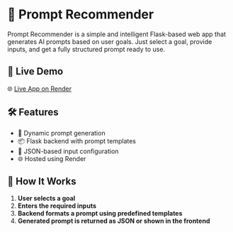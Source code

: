 # 🤖 Prompt Recommender

Prompt Recommender is a simple and intelligent Flask-based web app that generates AI prompts based on user goals. Just select a goal, provide inputs, and get a fully structured prompt ready to use.

## 🚀 Live Demo

🌐 [Live App on Render](https://prompt-recommender.onrender.com/)

## 🛠️ Features

- 🔄 Dynamic prompt generation
- 📦 Flask backend with prompt templates
- 📄 JSON-based input configuration
- 🌐 Hosted using Render


## 📌 How It Works

1. **User selects a goal**
2. **Enters the required inputs**
3. **Backend formats a prompt using predefined templates**
4. **Generated prompt is returned as JSON or shown in the frontend**


